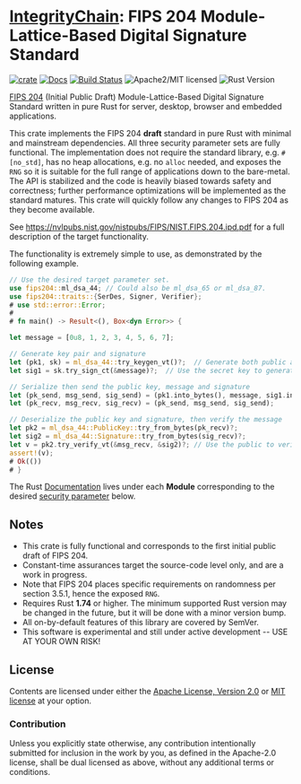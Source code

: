# [IntegrityChain]: FIPS 204 Module-Lattice-Based Digital Signature Standard

[![crate][crate-image]][crate-link]
[![Docs][docs-image]][docs-link]
[![Build Status][build-image]][build-link]
![Apache2/MIT licensed][license-image]
![Rust Version][rustc-image]

[FIPS 204] (Initial Public Draft) Module-Lattice-Based Digital Signature Standard written in pure Rust for server, 
desktop, browser and embedded applications.

This crate implements the FIPS 204 **draft** standard in pure Rust with minimal and mainstream dependencies. All 
three security parameter sets are fully functional. The implementation does not require the standard library, e.g. 
`#[no_std]`, has no heap allocations, e.g. no `alloc` needed, and exposes the `RNG` so it is suitable for the full 
range of applications down to the bare-metal. The API is stabilized and the code is heavily biased towards safety 
and correctness; further performance optimizations will be implemented as the standard matures. This crate will 
quickly follow any changes to FIPS 204 as they become available.

See <https://nvlpubs.nist.gov/nistpubs/FIPS/NIST.FIPS.204.ipd.pdf> for a full description of the target functionality.

The functionality is extremely simple to use, as demonstrated by the following example.

~~~rust
// Use the desired target parameter set.
use fips204::ml_dsa_44; // Could also be ml_dsa_65 or ml_dsa_87. 
use fips204::traits::{SerDes, Signer, Verifier};
# use std::error::Error;
#
# fn main() -> Result<(), Box<dyn Error>> {

let message = [0u8, 1, 2, 3, 4, 5, 6, 7];

// Generate key pair and signature
let (pk1, sk) = ml_dsa_44::try_keygen_vt()?;  // Generate both public and secret keys
let sig1 = sk.try_sign_ct(&message)?;  // Use the secret key to generate a message signature

// Serialize then send the public key, message and signature
let (pk_send, msg_send, sig_send) = (pk1.into_bytes(), message, sig1.into_bytes());
let (pk_recv, msg_recv, sig_recv) = (pk_send, msg_send, sig_send);

// Deserialize the public key and signature, then verify the message
let pk2 = ml_dsa_44::PublicKey::try_from_bytes(pk_recv)?;
let sig2 = ml_dsa_44::Signature::try_from_bytes(sig_recv)?;
let v = pk2.try_verify_vt(&msg_recv, &sig2)?; // Use the public to verify message signature
assert!(v); 
# Ok(())
# }
~~~

The Rust [Documentation][docs-link] lives under each **Module** corresponding to the desired
[security parameter](#modules) below. 

## Notes

* This crate is fully functional and corresponds to the first initial public draft of FIPS 204.    
* Constant-time assurances target the source-code level only, and are a work in progress.
* Note that FIPS 204 places specific requirements on randomness per section 3.5.1, hence the exposed `RNG`.
* Requires Rust **1.74** or higher. The minimum supported Rust version may be changed in the future, but 
it will be done with a minor version bump.
* All on-by-default features of this library are covered by SemVer.
* This software is experimental and still under active development -- USE AT YOUR OWN RISK!

## License

Contents are licensed under either the [Apache License, Version 2.0](http://www.apache.org/licenses/LICENSE-2.0)
or [MIT license](http://opensource.org/licenses/MIT) at your option.

### Contribution

Unless you explicitly state otherwise, any contribution intentionally submitted for inclusion in the work by you, as 
defined in the Apache-2.0 license, shall be dual licensed as above, without any additional terms or conditions.

[//]: # (badges)

[crate-image]: https://buildstats.info/crate/fips204
[crate-link]: https://crates.io/crates/fips204
[docs-image]: https://docs.rs/fips204/badge.svg
[docs-link]: https://docs.rs/fips204/
[build-image]: https://github.com/integritychain/fips204/workflows/test/badge.svg
[build-link]: https://github.com/integritychain/fips204/actions?query=workflow%3Atest
[license-image]: https://img.shields.io/badge/license-Apache2.0/MIT-blue.svg
[rustc-image]: https://img.shields.io/badge/rustc-1.74+-blue.svg

[//]: # (general links)

[IntegrityChain]: https://github.com/integritychain/
[FIPS 204]: https://csrc.nist.gov/pubs/fips/204/ipd
